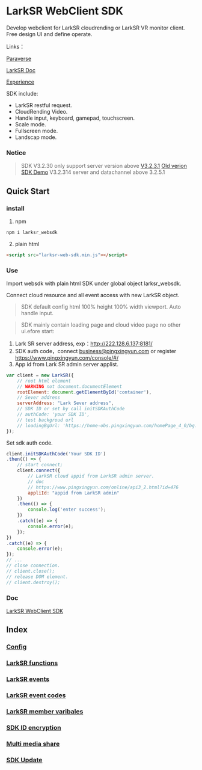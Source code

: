 # LarkSR WebClient SDK

Develop webclient for LarkSR cloudrending or LarkSR VR monitor client. Free design UI and define operate.

Links：

[Paraverse](https://www.paraverse.cc/)

[LarkSR Doc](https://www.pingxingyun.com/devCenter.html)

[Experience](https://www.paraverse.cc/)

SDK include:

* LarkSR restful request.
* CloudRending Video.
* Handle input, keyboard, gamepad, touchscreen.
* Scale mode.
* Fullscreen mode.
* Landscap mode.

### Notice

> SDK V3.2.30 only support server version above [V3.2.3.1](https://www.pingxingyun.com/devCenter.html)
> [Old verion SDK Demo](https://github.com/pingxingyun/lark_sr_websdk_demos/releases/tag/V3.2.10)
> V3.2.314 server and datachannel above 3.2.5.1

## Quick Start

### install

1. npm

```cmd
npm i larksr_websdk
```

2. plain html

```html
<script src="larksr-web-sdk.min.js"></script>
```

### Use

Import websdk with plain html SDK under global object larksr_websdk.

Connect cloud resource and all event access with new LarkSR object.

> SDK default config html 100% height 100% width viewport. Auto handle input.

> SDK mainly contain loading page and cloud video page no other ui.efore start:

1. Lark SR server address, exp：http://222.128.6.137:8181/
2. SDK auth code，connect business@pingxingyun.com or register https://www.pingxingyun.com/console/#/
3. App id from Lark SR admin server applist.

```javascript
var client = new LarkSR({ 
    // root html element
    // WARNING not document.documentElement
    rootElement: document.getElementById('container'),
    // Sever address
    serverAddress: "Lark Sever address",
    // SDK ID or set by call initSDKAuthCode
    // authCode: 'your SDK ID',
    // test backgroud url
    // loadingBgUrl: 'https://home-obs.pingxingyun.com/homePage_4_0/bg.jpg',
});
```

Set sdk auth code.

```javascript
client.initSDKAuthCode('Your SDK ID')
.then(() => {
    // start connect;
    client.connect({
        // LarkSR cloud appid from LarkSR admin server.
        // doc
        // https://www.pingxingyun.com/online/api3_2.html?id=476
        appliId: "appid from LarkSR admin"
    })
    .then(() => {
        console.log('enter success');
    })
    .catch((e) => {
        console.error(e);
    }); 
})
.catch((e) => {
    console.error(e);
});
// ...
// close connection.
// client.close();
// release DOM element.
// client.destroy();
```

### Doc

[LarkSR WebClient SDK](https://pingxingyun.github.io/en/webclient_sdk/)


## Index

### [Config](./config.md)
### [LarkSR functions](./functions.md)
### [LarkSR events](./events.md)
### [LarkSR event codes](./event_codes.md)
### [LarkSR member varibales](./member_variables.md)
### [SDK ID encryption](./sdkid_encryption.md)
### [Multi media share](./multi_media_3_2_401.md)
### [SDK Update](./update.md)
